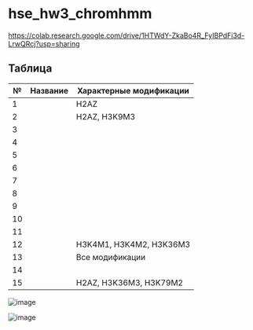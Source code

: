 # hse_hw3_chromhmm

https://colab.research.google.com/drive/1HTWdY-ZkaBo4R_FyIBPdFi3d-LrwQRcj?usp=sharing

## Таблица

№ | Название | Характерные модификации
 --- | --- | ---
1 |  | H2AZ
2 |  | H2AZ, H3K9M3
3 |  | 
4 |  | 
5 |  | 
6 |  | 
7 |  | 
8 |  | 
9 |  | 
10 |  | 
11 |  | 
12 |  | H3K4M1, H3K4M2, H3K36M3
13 |  | Все модификации
14 |  | 
15 |  | H2AZ, H3K36M3, H3K79M2

![image](https://user-images.githubusercontent.com/70810768/230802817-cd087275-27a6-405e-97ab-9a9b59a9d4c5.png)

![image](https://user-images.githubusercontent.com/70810768/230802882-b01999fb-30b7-41f3-99ef-3f4c546ec860.png)
